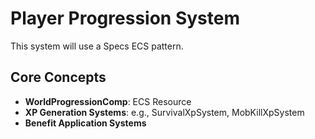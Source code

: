 # Player Progression System

This system will use a Specs ECS pattern.

## Core Concepts
- **WorldProgressionComp**: ECS Resource
- **XP Generation Systems**: e.g., SurvivalXpSystem, MobKillXpSystem
- **Benefit Application Systems**
